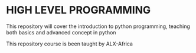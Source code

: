 <h1>HIGH LEVEL PROGRAMMING</h1>
<p>This repository will cover the introduction to python programming, teaching both basics and advanced concept in python</p>
<p>This repository course is been taught by ALX-Africa</p>

